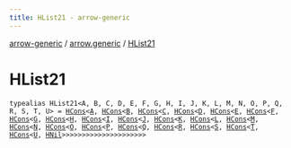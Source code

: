 ```yaml
---
title: HList21 - arrow-generic
---
```


[arrow-generic](../index.html) / [arrow.generic](index.html) / [HList21](./-h-list21.html)

# HList21

`typealias HList21<A, B, C, D, E, F, G, H, I, J, K, L, M, N, O, P, Q, R, S, T, U> = `[`HCons`](-h-cons/index.html)`<`[`A`](-h-list21.html#A)`, `[`HCons`](-h-cons/index.html)`<`[`B`](-h-list21.html#B)`, `[`HCons`](-h-cons/index.html)`<`[`C`](-h-list21.html#C)`, `[`HCons`](-h-cons/index.html)`<`[`D`](-h-list21.html#D)`, `[`HCons`](-h-cons/index.html)`<`[`E`](-h-list21.html#E)`, `[`HCons`](-h-cons/index.html)`<`[`F`](-h-list21.html#F)`, `[`HCons`](-h-cons/index.html)`<`[`G`](-h-list21.html#G)`, `[`HCons`](-h-cons/index.html)`<`[`H`](-h-list21.html#H)`, `[`HCons`](-h-cons/index.html)`<`[`I`](-h-list21.html#I)`, `[`HCons`](-h-cons/index.html)`<`[`J`](-h-list21.html#J)`, `[`HCons`](-h-cons/index.html)`<`[`K`](-h-list21.html#K)`, `[`HCons`](-h-cons/index.html)`<`[`L`](-h-list21.html#L)`, `[`HCons`](-h-cons/index.html)`<`[`M`](-h-list21.html#M)`, `[`HCons`](-h-cons/index.html)`<`[`N`](-h-list21.html#N)`, `[`HCons`](-h-cons/index.html)`<`[`O`](-h-list21.html#O)`, `[`HCons`](-h-cons/index.html)`<`[`P`](-h-list21.html#P)`, `[`HCons`](-h-cons/index.html)`<`[`Q`](-h-list21.html#Q)`, `[`HCons`](-h-cons/index.html)`<`[`R`](-h-list21.html#R)`, `[`HCons`](-h-cons/index.html)`<`[`S`](-h-list21.html#S)`, `[`HCons`](-h-cons/index.html)`<`[`T`](-h-list21.html#T)`, `[`HCons`](-h-cons/index.html)`<`[`U`](-h-list21.html#U)`, `[`HNil`](-h-nil/index.html)`>>>>>>>>>>>>>>>>>>>>>`